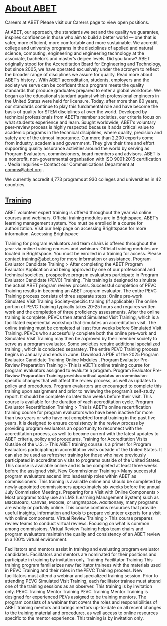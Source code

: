 # [About ABET](https://www.abet.org/about-abet/)

Careers at ABET
Please visit our
Careers page
to view open positions.

At ABET, our approach, the standards we set and the quality we guarantee, inspires confidence in those who aim to build a better world — one that is safer, more efficient, more comfortable and more sustainable.
We accredit college and university programs in the disciplines of applied and natural science, computing, engineering and engineering technology at the associate, bachelor’s and master’s degree levels.
Did you know?
ABET originally stood for the Accreditation Board for Engineering and Technology, but since 2005, we have operated exclusively under the acronym to reflect the broader range of disciplines we assure for quality.
Read more about ABET’s history
.
With ABET accreditation, students, employers and the society we serve can be confident that a program meets the quality standards that produce graduates prepared to enter a global workforce.
We began as the educational standard against which professional engineers in the United States were held for licensure. Today, after more than 80 years, our standards continue to play this fundamental role and have become the basis of quality for STEM disciplines all over the world.
Developed by technical professionals from ABET’s member societies, our criteria focus on what students experience and learn. Sought worldwide, ABET’s voluntary peer-review process is highly respected because it adds critical value to academic programs in the technical disciplines, where quality, precision and safety are of the utmost importance.
Our more than 2,200 experts come from industry, academia and government. They give their time and effort supporting quality assurance activities around the world by serving as Program Evaluators, commissioners, board members and advisors.
ABET is a nonprofit, non-governmental organization with
ISO 9001:2015 certification
.
Media Inquiries
– Contact our Communications Department at
comms@abet.org
.

We currently accredit 4,773 programs at 930 colleges and universities in 42 countries.

## [Training](https://www.abet.org/program-evaluators/training/)

ABET volunteer expert training is offered throughout the year via online courses and webinars. Official training modules are in Brightspace, ABET’s learning management system. You must be enrolled in a course for authorization. Visit our help page on accessing Brightspace for more information.
Accessing Brightspace

Training for program evaluators and team chairs is offered throughout the year via online training courses and webinars. Official training modules are located in Brightspace. You must be enrolled in a training for access. Please contact
training@abet.org
for more information or assistance.
Program Evaluator Candidate Training >
After completing the
ABET Program Evaluator Application
and being approved by one of our professional and technical societies, prospective program evaluators participate in Program Evaluator Candidate (PEVC) Training. This training is designed to simulate the actual ABET program review process. Successful completion of PEVC Training results in becoming an ABET program evaluator. The entire PEVC Training process consists of three separate steps:
Online pre-work
Simulated Visit Training
Society-specific training (if applicable)
The online portion of PEVC Training typically takes 20-25 hours and requires written work and the completion of three proficiency assessments. After the online training is complete, PEVCs then attend Simulated Visit Training, which is a facilitated experiential workshop that simulates an accreditation visit. The online training must be completed at least four weeks before Simulated Visit Training.
PEVCs who successfully complete both the online pre-work and Simulated Visit Training may then be approved by their member society to serve as a program evaluator. Some societies require
additional specialized training
, which is conducted separately.
The entire PEVC Training process begins in January and ends in June.
Download a PDF of the
2025 Program Evaluator Candidate Training Online Modules
.
Program Evaluator Pre-Review Preparation Training >
This is ABET’s online training course for program evaluators assigned to evaluate a program. Program Evaluator Pre-Review Preparation Training provides critical updates on commission-specific changes that will affect the review process, as well as updates to policy and procedures. Program evaluators are encouraged to complete this training upon assignment and prior to reviewing the program’s self-study report. It should be complete no later than weeks before their visit. This course is available for the duration of each accreditation cycle.
Program Evaluator Recertification Training >
This is ABET’s online recertification training course for program evaluators who have been inactive for more than two years or who have not completed formal training in the past five years. It is designed to ensure consistency in the review process by providing program evaluators an opportunity to reconnect with the accreditation process, as well to become current with the latest updates to ABET criteria, policy and procedures.
Training for Accreditation Visits Outside of the U.S. >
This ABET training course is a primer for Program Evaluators participating in accreditation visits outside of the United States. It can also be used as refresher training for those who have previously participated in accreditation visits to programs outside of the United States. This course is available online and is to be completed at least three weeks before the assigned visit.
New Commissioner Training >
Many successful program evaluators ascend into leadership roles within ABET as commissioners. This training is available online and should be completed by newly appointed commissioners approximately six weeks before the annual July Commission Meetings.
Preparing for a Visit with Online Components >
Most programs today use an LMS (Learning Management System) such as BlackBoard, Canvas, Moodle, or Brightspace. Additionally, many programs are wholly or partially online. This course contains resources that provide useful insights, information and tools to prepare volunteer experts for a visit with online components.
Virtual Review Training >
This course prepares review teams to conduct virtual reviews. Focusing on what is common among commissions, Virtual Review Training helps team chairs and program evaluators maintain the quality and consistency of an ABET review in a 100% virtual environment.

Facilitators and mentors assist in training and evaluating program evaluator candidates. Facilitators and mentors are nominated for their positions and participate in training by invitation only.
Training Facilitator Training
This training program familiarizes new facilitator trainees with the materials used in PEVC Training and their roles in the PEVC Training process. New facilitators must attend a webinar and specialized training session. Prior to attending PEVC Simulated Visit Training, each facilitator trainee must attend one of the training sessions as an observer.
This training is by invitation only.
PEVC Training Mentor Training
PEVC Training Mentor Training is designed for experienced PEVs assigned to be training mentors. The program consists of a webinar that covers the roles and responsibilities of ABET training mentors and brings mentors up-to-date on all recent changes to the training material and procedures, as well access to online resources specific to the mentor experience.
This training is by invitation only.